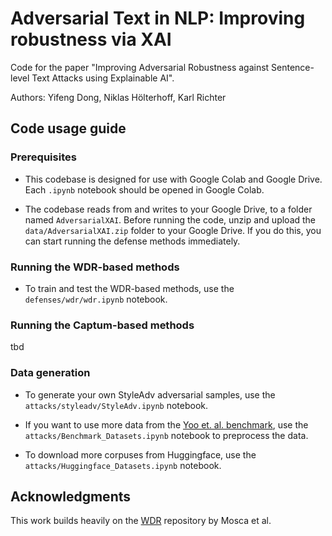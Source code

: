 # Adversarial Text in NLP: Improving robustness via XAI

Code for the paper "Improving Adversarial Robustness against Sentence-level Text Attacks using Explainable AI".

Authors: Yifeng Dong, Niklas Hölterhoff, Karl Richter

## Code usage guide

### Prerequisites

- This codebase is designed for use with Google Colab and Google Drive. Each `.ipynb` notebook should be opened in Google Colab.

- The codebase reads from and writes to your Google Drive, to a folder named `AdversarialXAI`. Before running the code, unzip and upload the `data/AdversarialXAI.zip` folder to your Google Drive. If you do this, you can start running the defense methods immediately.

### Running the WDR-based methods

- To train and test the WDR-based methods, use the `defenses/wdr/wdr.ipynb` notebook.

### Running the Captum-based methods

tbd

### Data generation

- To generate your own StyleAdv adversarial samples, use the `attacks/styleadv/StyleAdv.ipynb` notebook.

- If you want to use more data from the [Yoo et. al. benchmark](), use the `attacks/Benchmark_Datasets.ipynb` notebook to preprocess the data.

- To download more corpuses from Huggingface, use the `attacks/Huggingface_Datasets.ipynb` notebook.

## Acknowledgments

This work builds heavily on the [WDR](https://github.com/javirandor/wdr) repository by Mosca et al.

